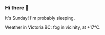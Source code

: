 ### Hi there :wave:

It's Sunday! I'm probably sleeping.

Weather in Victoria BC: fog in vicinity, at +17°C.
